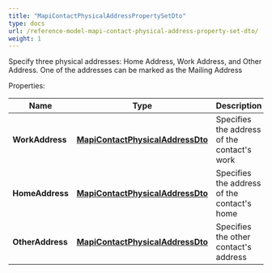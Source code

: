 ```yaml
---
title: "MapiContactPhysicalAddressPropertySetDto"
type: docs
url: /reference-model-mapi-contact-physical-address-property-set-dto/
weight: 1
---
```

Specify three physical addresses: Home Address, Work Address, and Other Address. One of the addresses can be marked as the Mailing Address             

Properties:

Name | Type | Description | Notes
---- | ---- | ----------- | -----
**WorkAddress** | [**MapiContactPhysicalAddressDto**](/email/reference-model-mapi-contact-physical-address-dto/) | Specifies the address of the contact&#39;s work              | [optional] 
**HomeAddress** | [**MapiContactPhysicalAddressDto**](/email/reference-model-mapi-contact-physical-address-dto/) | Specifies the address of the contact&#39;s home              | [optional] 
**OtherAddress** | [**MapiContactPhysicalAddressDto**](/email/reference-model-mapi-contact-physical-address-dto/) | Specifies the other contact&#39;s address              | [optional] 


